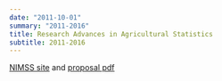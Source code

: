 ```yaml
---
date: "2011-10-01"
summary: "2011-2016"
title: Research Advances in Agricultural Statistics 
subtitle: 2011-2016
---
```


[NIMSS site](https://www.nimss.org/projects/13076)
and
[proposal pdf](proj2011.pdf)